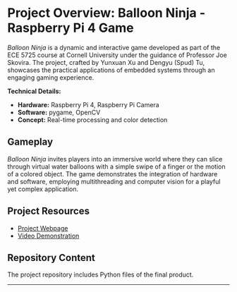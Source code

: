 # Project Overview: Balloon Ninja - Raspberry Pi 4 Game

*Balloon Ninja* is a dynamic and interactive game developed as part of the ECE 5725 course at Cornell University under the guidance of Professor Joe Skovira. The project, crafted by Yunxuan Xu and Dengyu (Spud) Tu, showcases the practical applications of embedded systems through an engaging gaming experience.

**Technical Details:**
- **Hardware:** Raspberry Pi 4, Raspberry Pi Camera
- **Software:** pygame, OpenCV
- **Concept:** Real-time processing and color detection

## Gameplay

*Balloon Ninja* invites players into an immersive world where they can slice through virtual water balloons with a simple swipe of a finger or the motion of a colored object. The game demonstrates the integration of hardware and software, employing multithreading and computer vision for a playful yet complex application.

## Project Resources

- [Project Webpage]()
- [Video Demonstration]()

## Repository Content

The project repository includes Python files of the final product.

---
